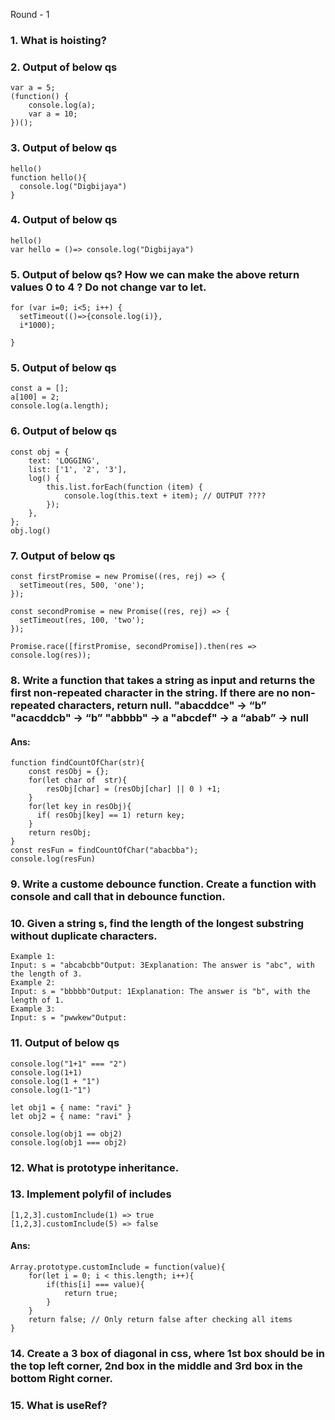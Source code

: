 Round - 1

### 1. What is hoisting?
### 2. Output of below qs
```
var a = 5;
(function() {
    console.log(a);
    var a = 10;
})();
```

### 3. Output of below qs 
```
hello()
function hello(){
  console.log("Digbijaya")
}
```

### 4. Output of below qs
```
hello()
var hello = ()=> console.log("Digbijaya")
```

### 5. Output of below qs? How we can make the above return values 0 to 4 ? Do not change var to let.
```
for (var i=0; i<5; i++) {
  setTimeout(()=>{console.log(i)}, 
  i*1000); 
  
}
```

### 5. Output of below qs 

```
const a = [];
a[100] = 2;
console.log(a.length);

```


### 6. Output of below qs
```
const obj = {
    text: 'LOGGING',
    list: ['1', '2', '3'],
    log() {
        this.list.forEach(function (item) {
            console.log(this.text + item); // OUTPUT ????
        });
    },
};
obj.log()

```

### 7. Output of below qs
```
const firstPromise = new Promise((res, rej) => { 
  setTimeout(res, 500, 'one'); 
}); 
 
const secondPromise = new Promise((res, rej) => { 
  setTimeout(res, 100, 'two'); 
}); 
 
Promise.race([firstPromise, secondPromise]).then(res => console.log(res));
```

### 8. Write a function that takes a string as input and returns the first non-repeated character in the string. If there are no non-repeated characters, return null. "abacddce" → “b” "acacddcb" → “b” "abbbb" → a "abcdef" → a “abab” → null
#### Ans:
```
function findCountOfChar(str){
    const resObj = {};
    for(let char of  str){
        resObj[char] = (resObj[char] || 0 ) +1;
    }
    for(let key in resObj){
      if( resObj[key] == 1) return key;
    }
    return resObj;
}
const resFun = findCountOfChar("abacbba");
console.log(resFun)
```

### 9. Write a custome debounce function. Create a function with console and call that in debounce function.
### 10. Given a string s, find the length of the longest substring without duplicate characters.
```
Example 1:
Input: s = "abcabcbb"Output: 3Explanation: The answer is "abc", with the length of 3.
Example 2:
Input: s = "bbbbb"Output: 1Explanation: The answer is "b", with the length of 1.
Example 3:
Input: s = "pwwkew"Output:
```

### 11. Output of below qs
```
console.log("1+1" === "2")
console.log(1+1)
console.log(1 + "1")
console.log(1-"1")
 
let obj1 = { name: "ravi" }
let obj2 = { name: "ravi" }
 
console.log(obj1 == obj2)
console.log(obj1 === obj2)
```

### 12. What is prototype inheritance.
### 13. Implement polyfil of includes
```
[1,2,3].customInclude(1) => true
[1,2,3].customInclude(5) => false
```

#### Ans:
```
Array.prototype.customInclude = function(value){
    for(let i = 0; i < this.length; i++){
        if(this[i] === value){
            return true;
        }
    }
    return false; // Only return false after checking all items
}
```

### 14. Create a 3 box of diagonal  in css, where 1st box should be in the top left corner, 2nd box in the middle and 3rd box in the bottom Right corner.

### 15. What is useRef?